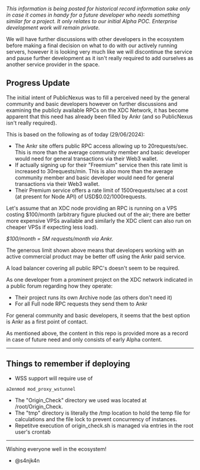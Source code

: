 _This information is being posted for historical record information sake only in case it comes in handy for a future developer who needs something similar for a project. It only relates to our initial Alpha POC. Enterprise development work will remain private._

We will have further discussions with other developers in the ecosystem before making a final decision on what to do with our actively running servers, however it is looking very much like we will discontinue the service and pause further development as it isn't really required to add ourselves as another service provider in the space.

## Progress Update

The initial intent of PublicNexus was to fill a perceived need by the general community and basic developers however on further discussions and examining the publicly available RPCs on the XDC Network, it has become apparent that this need has already been filled by Ankr (and so PublicNexus isn't really required).

This is based on the following as of today (29/06/2024):
- The Ankr site offers public RPC access allowing up to 20requests/sec. This is more than the average community member and basic developer would need for general transactions via their Web3 wallet.
- If actually signing up for their "Freemium" service then this rate limit is increased to 30requests/min. This is also more than the average community member and basic developer would need for general transactions via their Web3 wallet.
- Their Premium service offers a rate limit of 1500requests/sec at a cost (at present for Node API) of USD$0.02/1000requests.

Let's assume that an XDC node providing an RPC is running on a VPS costing $100/month (arbitrary figure plucked out of the air; there are better more expensive VPSs available and similarly the XDC client can also run on cheaper VPSs if expecting less load).

_$100/month = 5M requests/month via Ankr._

The generous limit shown above means that developers working with an active commercial product may be better off using the Ankr paid service.

A load balancer covering all public RPC's doesn't seem to be required.

As one developer from a prominent project on the XDC network indicated in a public forum regarding how they operate:
- Their project runs its own Archive node (as others don't need it)
- For all Full node RPC requests they send them to Ankr

For general community and basic developers, it seems that the best option is Ankr as a first point of contact.

As mentioned above, the content in this repo is provided more as a record in case of future need and only consists of early Alpha content.

---

## Things to remember if deploying

- WSS support will require use of
```
a2enmod mod_proxy_wstunnel
```
- The "Origin_Check" directory we used was located at /root/Origin_Check.
- The "tmp" directory is literally the /tmp location to hold the temp file for calculations and the file lock to prevent concurrency of instances.
- Repetitve execution of origin_check.sh is managed via entries in the root user's crontab

---

Wishing everyone well in the ecosystem!

- @s4njk4n
